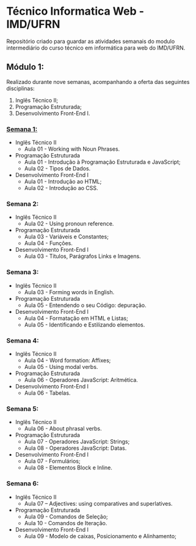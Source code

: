 # Técnico Informatica Web - IMD/UFRN
Repositório criado para guardar as atividades semanais do modulo intermediário do curso técnico em informática para web do IMD/UFRN.

## Módulo 1:
Realizado durante nove semanas, acompanhando a oferta das seguintes disciplinas:
1. Inglês Técnico II;
2. Programação Estruturada;
3. Desenvolvimento Front-End I.

### [Semana 1:](Semana01)
* Inglês Técnico II
    - Aula 01 - Working with Noun Phrases.
* Programação Estruturada
    - Aula 01 - Introdução à Programação Estruturada e JavaScript;
    - Aula 02 - Tipos de Dados.
* Desenvolvimento Front-End I
    - Aula 01 - Introdução ao HTML;
    - Aula 02 - Introdução ao CSS.

### Semana 2:
* Inglês Técnico II
    - Aula 02 - Using pronoun reference.
* Programação Estruturada
    - Aula 03 - Variáveis e Constantes;
    - Aula 04 - Funções.
* Desenvolvimento Front-End I
    - Aula 03 - Títulos, Parágrafos Links e Imagens.

### Semana 3:
* Inglês Técnico II
    - Aula 03 - Forming words in English.
* Programação Estruturada
    - Aula 05 - Entendendo o seu Código: depuração.
* Desenvolvimento Front-End I
    - Aula 04 - Formatação em HTML e Listas;
    - Aula 05 - Identificando e Estilizando elementos.

### Semana 4:
* Inglês Técnico II
    - Aula 04 - Word formation: Affixes;
    - Aula 05 - Using modal verbs.
* Programação Estruturada
    - Aula 06 - Operadores JavaScript: Aritmética.
* Desenvolvimento Front-End I
    - Aula 06 - Tabelas.

### Semana 5:
* Inglês Técnico II
    - Aula 06 - About phrasal verbs.
* Programação Estruturada
    - Aula 07 - Operadores JavaScript: Strings;
    - Aula 08 - Operadores JavaScript: Datas.
* Desenvolvimento Front-End I
    - Aula 07 - Formulários;
    - Aula 08 - Elementos Block e Inline.

### Semana 6:
* Inglês Técnico II
    - Aula 07 – Adjectives: using comparatives and superlatives.
* Programação Estruturada
    - Aula 09 - Comandos de Seleção;
    - Aula 10 - Comandos de Iteração.
* Desenvolvimento Front-End I
    - Aula 09 - Modelo de caixas, Posicionamento e Alinhamento;
